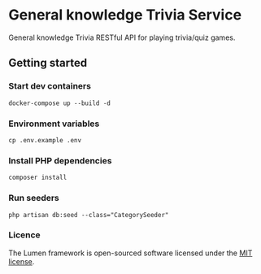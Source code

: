 # General knowledge Trivia Service

General knowledge Trivia RESTful API for playing trivia/quiz games.

## Getting started

### Start dev containers

    docker-compose up --build -d

### Environment variables

    cp .env.example .env

### Install PHP dependencies

    composer install

### Run seeders

    php artisan db:seed --class="CategorySeeder"

### Licence

The Lumen framework is open-sourced software licensed under the [MIT license](https://opensource.org/licenses/MIT).
